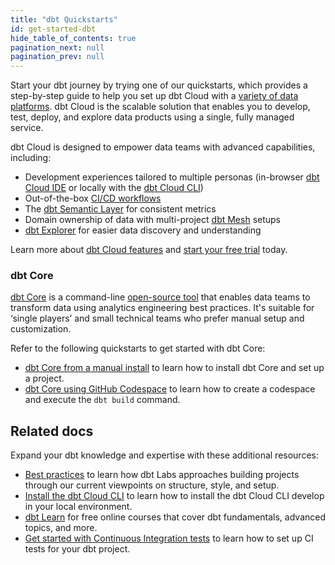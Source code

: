 ```yaml
---
title: "dbt Quickstarts"
id: get-started-dbt
hide_table_of_contents: true
pagination_next: null
pagination_prev: null
---
```


Start your dbt journey by trying one of our quickstarts, which provides a step-by-step guide to help you set up dbt Cloud with a [variety of data platforms](/docs/cloud/connect-data-platform/about-connections). dbt Cloud is the scalable solution that enables you to develop, test, deploy, and explore data products using a single, fully managed service.

dbt Cloud is designed to empower data teams with advanced capabilities, including:

- Development experiences tailored to multiple personas (in-browser [dbt Cloud IDE](/docs/cloud/dbt-cloud-ide/develop-in-the-cloud) or locally with the [dbt Cloud CLI](/docs/cloud/cloud-cli-installation))
- Out-of-the-box [CI/CD workflows](/docs/deploy/ci-jobs)
- The [dbt Semantic Layer](/docs/use-dbt-semantic-layer/dbt-sl) for consistent metrics
- Domain ownership of data with multi-project [dbt Mesh](/best-practices/how-we-mesh/mesh-1-intro) setups
- [dbt Explorer](/docs/collaborate/explore-projects) for easier data discovery and understanding

Learn more about [dbt Cloud features](/docs/cloud/about-cloud/dbt-cloud-features) and [start your free trial](https://www.getdbt.com/signup/) today.

<div className="grid--3-col">

<Card
    title="Quickstart for dbt Cloud and BigQuery"
    body="Discover how to leverage dbt Cloud with BigQuery to streamline your analytics workflows."
    link="https://docs.getdbt.com/guides/bigquery"
    icon="bigquery"/>

<Card
    title="Quickstart for dbt Cloud and Databricks"
    body="Learn how to integrate dbt Cloud with Databricks for efficient data processing and analysis."
    link="https://docs.getdbt.com/guides/databricks"
    icon="databricks"/>

<Card
    title="Quickstart for dbt Cloud and Microsoft Fabric"
    body="Explore the synergy between dbt Cloud and Microsoft Fabric to optimize your data transformations."
    link="https://docs.getdbt.com/guides/microsoft-fabric"
    icon="fabric"/>

<Card
    title="Quickstart for dbt Cloud and Redshift"
    body="Learn how to connect dbt Cloud to Redshift for more agile data transformations."
    link="https://docs.getdbt.com/guides/redshift"
    icon="redshift"/>

<Card
    title="Quickstart for dbt Cloud and Snowflake"
    body="Unlock the full potential of using dbt Cloud with Snowflake for your data transformations."
    link="https://docs.getdbt.com/guides/snowflake"
    icon="snowflake"/>

<Card
    title="Quickstart for dbt Cloud and Starburst Galaxy"
    body="Leverage dbt Cloud with Starburst Galaxy to enhance up your data transformation workflows."
    link="https://docs.getdbt.com/guides/starburst-galaxy"
    icon="starburst"/>

</div>

### dbt Core
[dbt Core](/docs/core/about-core-setup) is a command-line [open-source tool](https://github.com/dbt-labs/dbt-core) that enables data teams to transform data using analytics engineering best practices. It's suitable for ‘single players’ and small technical teams who prefer manual setup and customization.

Refer to the following quickstarts to get started with dbt Core:

- [dbt Core from a manual install](/guides/manual-install) to learn how to install dbt Core and set up a project.
- [dbt Core using GitHub Codespace](/guides/codespace?step=1) to learn how to create a codespace and execute the `dbt build` command.

## Related docs
<!-- use as an op to link to other useful guides when the query params pr is merged -->
Expand your dbt knowledge and expertise with these additional resources:

- [Best practices](https://docs.getdbt.com/best-practices) to learn how dbt Labs approaches building projects through our current viewpoints on structure, style, and setup.
- [Install the dbt Cloud CLI](/docs/cloud/cloud-cli-installation) to learn how to install the dbt Cloud CLI develop in your local environment.
- [dbt Learn](https://courses.getdbt.com/collections) for free online courses that cover dbt fundamentals, advanced topics, and more.
- [Get started with Continuous Integration tests](/guides/set-up-ci) to learn how to set up CI tests for your dbt project.
